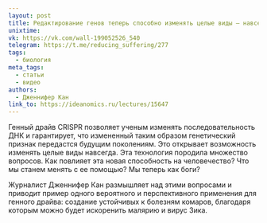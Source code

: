 ```yaml
---
layout: post
title: Редактирование генов теперь способно изменять целые виды — навсегда
unixtime: 
vk: https://vk.com/wall-199052526_540
telegram: https://t.me/reducing_suffering/277
tags:
  - биология
meta_tags:
  - статьи
  - видео
authors:
  - Дженнифер Кан
link_to: https://ideanomics.ru/lectures/15647
---
```

Генный драйв CRISPR позволяет ученым изменять последовательность ДНК и гарантирует, что измененный таким образом генетический признак передастся будущим поколениям. Это открывает возможность изменять целые виды навсегда. Эта технология породила множество вопросов. Как повлияет эта новая способность на человечество? Что мы станем менять с ее помощью? Мы теперь как боги?

Журналист Дженнифер Кан размышляет над этими вопросами и приводит пример одного вероятного и перспективного применения для генного драйва: создание устойчивых к болезням комаров, благодаря которым можно будет искоренить малярию и вирус Зика.